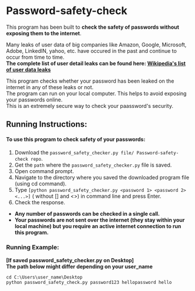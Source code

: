 # Password-safety-check  

This program has been built to **check the safety of passwords without exposing them to the internet**.   
  
Many leaks of user data of big companies like Amazon, Google, Microsoft, Adobe, LinkedIN, yahoo, etc. have occured in the past and continue to occur from time to time.   
**The complete list of user detail leaks can be found here: [ Wikipedia's list of user data leaks](https://en.wikipedia.org/wiki/List_of_data_breaches)**  
  
This program checks whether your password has been leaked on the internet in any of these leaks or not.    
The program can run on your local computer. This helps to avoid exposing your passwords online.    
This is an extremely secure way to check your paassword's security.  
  

## Running Instructions:  

#### To use this program to check safety of your passwords:  

1)  Download the `password_safety_checker.py file/ Password-safety-check repo`.
2)  Get the `path` where the `password_safety_checker.py` file is saved.
3)  Open command prompt.
4)  Navigate to the directory where you saved the downloaded program file (using cd command).
5)  Type `[python password_safety_checker.py <password 1> <password 2> <...>]` ( without [] and <>) in command line and press Enter.
6)  Check the response.

*  **Any number of passwords can be checked in a single call.**  
*  **Your passwords are not sent over the internet (they stay within your local machine) but you require an active internet connection to run this program.**  
  
### Running Example:   
**[If saved password_safety_checker.py on Desktop]**  
**The path below might differ depending on your user_name**  
    
      
`cd C:\Users\user_name\Desktop`  
`python password_safety_check.py password123 hellopassword hello`  

